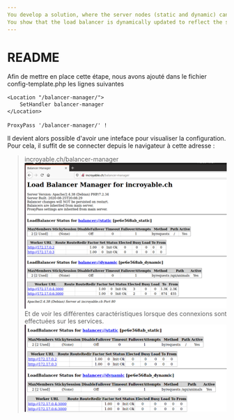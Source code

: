 ```yaml
---
You develop a solution, where the server nodes (static and dynamic) can appear or disappear at any time.
You show that the load balancer is dynamically updated to reflect the state of the cluster.
---
```




# README
Afin de mettre en place cette étape, nous avons ajouté dans le fichier config-template.php les lignes suivantes

```
<Location "/balancer-manager/">
    SetHandler balancer-manager
</Location>

ProxyPass '/balancer-manager/' !
```
Il devient alors possible d'avoir une inteface pour visualiser la configuration. Pour cela, il suffit de se connecter depuis le navigateur à cette adresse :
> incroyable.ch/balancer-manager
![](assets/bm1.png)
Et de voir les différentes caractéristiques lorsque des connexions sont effectuées sur les services.
![](assets/bm2.png)
